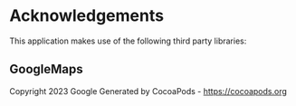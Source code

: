 # Acknowledgements
This application makes use of the following third party libraries:

## GoogleMaps

Copyright 2023 Google
Generated by CocoaPods - https://cocoapods.org
